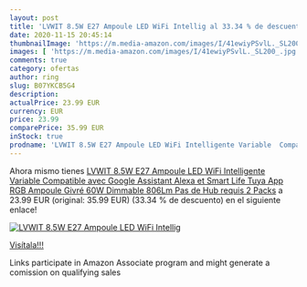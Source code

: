```yaml
---
layout: post
title: 'LVWIT 8.5W E27 Ampoule LED WiFi Intellig al 33.34 % de descuento'
date: 2020-11-15 20:45:14
thumbnailImage: 'https://m.media-amazon.com/images/I/41ewiyPSvlL._SL200_.jpg'
images: [ 'https://m.media-amazon.com/images/I/41ewiyPSvlL._SL200_.jpg' ]
comments: true
category: ofertas
author: ring
slug: B07YKCB5G4
description:
actualPrice: 23.99 EUR
currency: EUR
price: 23.99
comparePrice: 35.99 EUR
inStock: true
prodname: 'LVWIT 8.5W E27 Ampoule LED WiFi Intelligente Variable  Compatible avec Google Assistant  Alexa et Smart Life Tuya App  RGB Ampoule Givré 60W Dimmable 806Lm  Pas de Hub requis  2 Packs'
---
```


Ahora mismo tienes [LVWIT 8.5W E27 Ampoule LED WiFi Intelligente Variable  Compatible avec Google Assistant  Alexa et Smart Life Tuya App  RGB Ampoule Givré 60W Dimmable 806Lm  Pas de Hub requis  2 Packs](https://www.amazon.fr/dp/B07YKCB5G4/?tag=tolees0d-21) a 23.99 EUR (original: 35.99 EUR) (33.34 %  de descuento) en el siguiente enlace!

[![LVWIT 8.5W E27 Ampoule LED WiFi Intellig](https://m.media-amazon.com/images/I/41ewiyPSvlL._SL200_.jpg)](https://www.amazon.fr/dp/B07YKCB5G4/?tag=tolees0d-21)

[Visítala!!!](https://www.amazon.fr/dp/B07YKCB5G4/?tag=tolees0d-21)

Links participate in Amazon Associate program and might generate a comission on qualifying sales
